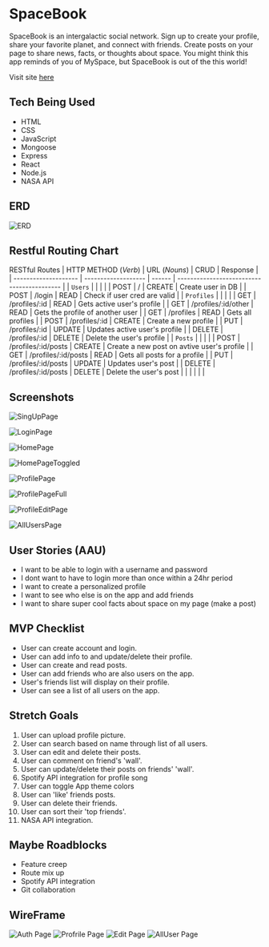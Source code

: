 # SpaceBook

SpaceBook is an intergalactic social network. Sign up to create your profile, share your favorite planet, and connect with friends. Create posts on your page to share news, facts, or thoughts about space. You might think this app reminds of you of MySpace, but SpaceBook is out of the this world!

Visit site [here](https://space-book-5ba0b58adc3c.herokuapp.com/{:target="_blank"})

## Tech Being Used

- HTML
- CSS
- JavaScript
- Mongoose
- Express
- React
- Node.js
- NASA API

## ERD

![ERD](wireframes/PNGS/ERDFinal.png)

## Restful Routing Chart

RESTful Routes
| HTTP METHOD (_Verb_) | URL (_Nouns_)       | CRUD   | Response                                   |
| -------------------- | ------------------- | ------ | ------------------------------------------ |
| `Users`              |                     |        |                                            |
| POST                 | /                   | CREATE | Create user in DB                          |
| POST                 | /login              | READ   | Check if user cred are valid               |
| `Profiles`           |                     |        |                                            |
| GET                  | /profiles/:id       | READ   | Gets active user's profile                 |
| GET                  | /profiles/:id/other | READ   | Gets the profile of another user           |
| GET                  | /profiles           | READ   | Gets all profiles                          |
| POST                 | /profiles/:id       | CREATE | Create a new profile                       |
| PUT                  | /profiles/:id       | UPDATE | Updates active user's profile              |
| DELETE               | /profiles/:id       | DELETE | Delete the user's profile                  |
| `Posts`              |                     |        |                                            |
| POST                 | /profiles/:id/posts | CREATE | Create a new post on avtive user's profile |
| GET                  | /profiles/:id/posts | READ   | Gets all posts for a profile               |
| PUT                  | /profiles/:id/posts | UPDATE | Updates user's post                        |
| DELETE               | /profiles/:id/posts | DELETE | Delete the user's post                     |
|                      |                     |        |                                            |

## Screenshots
![SingUpPage](wireframes/PNGS/SignUpPage.png)

![LoginPage](wireframes/PNGS/LoginPage.png)

![HomePage](wireframes/PNGS/HomePage.png)

![HomePageToggled](wireframes/PNGS/HomePageToggled.png)

![ProfilePage](wireframes/PNGS/ProfilePage.png)

![ProfilePageFull](wireframes/PNGS/ProfilePageFull.png)

![ProfileEditPage](wireframes/PNGS/ProfileEditPage.png)

![AllUsersPage](wireframes/PNGS/AllUsersPage.png)



## User Stories (AAU)

- I want to be able to login with a username and password
- I dont want to have to login more than once within a 24hr period
- I want to create a personalized profile
- I want to see who else is on the app and add friends
- I want to share super cool facts about space on my page (make a post)

## MVP Checklist

- User can create account and login.
- User can add info to and update/delete their profile.
- User can create and read posts.
- User can add friends who are also users on the app.
- User's friends list will display on their profile.
- User can see a list of all users on the app.

## Stretch Goals

1. User can upload profile picture.
2. User can search based on name through list of all users.
3. User can edit and delete their posts.
4. User can comment on friend's 'wall'.
5. User can update/delete their posts on friends' 'wall'.
6. Spotify API integration for profile song
7. User can toggle App theme colors
8. User can 'like' friends posts.
9. User can delete their friends.
10. User can sort their 'top friends'.
11. NASA API integration.

## Maybe Roadblocks

- Feature creep
- Route mix up
- Spotify API integration
- Git collaboration

## WireFrame

![Auth Page](wireframes/PNGS/$_signup_login.png)
![Profrile Page](wireframes/PNGS/profilepage.png)
![Edit Page](wireframes/PNGS/editPage.png)
![AllUser Page](wireframes/PNGS/allUsers.png)
